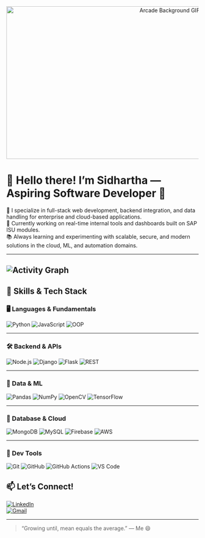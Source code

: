 <div align="center">
  <img src="https://media.giphy.com/media/v1.Y2lkPWVjZjA1ZTQ3eHhlY3hvNHJwdmVlYmMwY2p5eGwweHlydGVzZ3VkZjdvcmc4aHJxOSZlcD12MV9naWZzX3JlbGF0ZWQmY3Q9Zw/3ov9jQVpCYmbSE0t4k/giphy.gif"
       width="840"
       height="400"
       alt="Arcade Background GIF" />
</div>

# 👋 Hello there! I’m Sidhartha — Aspiring Software Developer 🧠

🔧 I specialize in full-stack web development, backend integration, and data handling for enterprise and cloud-based applications.  
🚀 Currently working on real-time internal tools and dashboards built on SAP ISU modules.  
📚 Always learning and experimenting with scalable, secure, and modern solutions in the cloud, ML, and automation domains.

---
![Activity Graph](https://github-readme-activity-graph.vercel.app/graph?username=sidhartthhhhh&bg_color=00000000&color=58A6FF&line=58A6FF&point=FFFFFF&area=true&hide_border=true)
---

## 🧠 Skills & Tech Stack

### 🖥️ Languages & Fundamentals
![Python](https://img.shields.io/badge/Python-3776AB?style=for-the-badge&logo=python&logoColor=white)
![JavaScript](https://img.shields.io/badge/JavaScript-F7DF1E?style=for-the-badge&logo=javascript&logoColor=black)
![OOP](https://img.shields.io/badge/OOP-Principles-00599C?style=for-the-badge&logo=circle&logoColor=white)

---

### 🛠️ Backend & APIs
![Node.js](https://img.shields.io/badge/Node.js-339933?style=for-the-badge&logo=node.js&logoColor=white)
![Django](https://img.shields.io/badge/Django-092E20?style=for-the-badge&logo=django&logoColor=white)
![Flask](https://img.shields.io/badge/Flask-000000?style=for-the-badge&logo=flask&logoColor=white)
![REST](https://img.shields.io/badge/REST-API-FF6C37?style=for-the-badge&logo=fastapi&logoColor=white)

---

### 🧠 Data & ML
![Pandas](https://img.shields.io/badge/Pandas-150458?style=for-the-badge&logo=pandas&logoColor=white)
![NumPy](https://img.shields.io/badge/NumPy-013243?style=for-the-badge&logo=numpy&logoColor=white)
![OpenCV](https://img.shields.io/badge/OpenCV-5C3EE8?style=for-the-badge&logo=opencv&logoColor=white)
![TensorFlow](https://img.shields.io/badge/TensorFlow_Serving-FF6F00?style=for-the-badge&logo=tensorflow&logoColor=white)

---

### 💾 Database & Cloud
![MongoDB](https://img.shields.io/badge/MongoDB-4EA94B?style=for-the-badge&logo=mongodb&logoColor=white)
![MySQL](https://img.shields.io/badge/MySQL-4479A1?style=for-the-badge&logo=mysql&logoColor=white)
![Firebase](https://img.shields.io/badge/Firebase-ffca28?style=for-the-badge&logo=firebase&logoColor=black)
![AWS](https://img.shields.io/badge/AWS-232F3E?style=for-the-badge&logo=amazon-aws&logoColor=white)

---

### 🧪 Dev Tools
![Git](https://img.shields.io/badge/Git-F05032?style=for-the-badge&logo=git&logoColor=white)
![GitHub](https://img.shields.io/badge/GitHub-181717?style=for-the-badge&logo=github&logoColor=white)
![GitHub Actions](https://img.shields.io/badge/GitHub%20Actions-2088FF?style=for-the-badge&logo=github-actions&logoColor=white)
![VS Code](https://img.shields.io/badge/VS%20Code-007ACC?style=for-the-badge&logo=visual-studio-code&logoColor=white)


## 📫 Let’s Connect!

[![LinkedIn](https://img.shields.io/badge/LinkedIn-blue?style=flat-square&logo=linkedin)](https://linkedin.com/in/your-link)  
[![Gmail](https://img.shields.io/badge/Email-D14836?style=flat-square&logo=gmail&logoColor=white)](mailto:sidhartthhhhh712@gmail.com)

---

> “Growing until, mean equals the average.” — Me 😄
